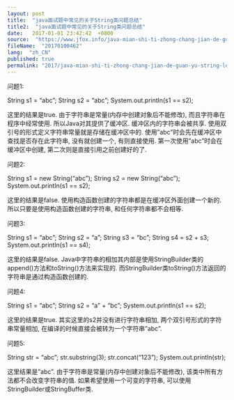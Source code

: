 ```yaml
---
layout: post
title:  "java面试题中常见的关于String类问题总结"
title2:  "java面试题中常见的关于String类问题总结"
date:   2017-01-01 23:42:42  +0800
source:  "https://www.jfox.info/java-mian-shi-ti-zhong-chang-jian-de-guan-yu-string-lei-wen-ti-zong-jie.html"
fileName:  "20170100462"
lang:  "zh_CN"
published: true
permalink: "2017/java-mian-shi-ti-zhong-chang-jian-de-guan-yu-string-lei-wen-ti-zong-jie.html"
---
```




问题1:

String s1 = “abc”;
String s2 = “abc”;
System.out.println(s1 == s2);

这里的结果是true. 由于字符串是常量(内存中创建对象后不能修改), 而且字符串在程序中经常使用. 所以Java对其提供了缓冲区. 缓冲区内的字符串会被共享. 使用双引号的形式定义字符串常量就是存储在缓冲区中的. 使用”abc”时会先在缓冲区中查找是否存在此字符串, 没有就创建一个, 有则直接使用. 第一次使用”abc”时会在缓冲区中创建, 第二次则是直接引用之前创建好的了.

问题2:

String s1 = new String(“abc”);
String s2 = new String(“abc”);
System.out.println(s1 == s2);

这里的结果是false. 使用构造函数创建的字符串都是在缓冲区外面创建一个新的. 所以只要是使用构造函数创建的字符串, 和任何字符串都不会相等.

问题3:

String s1 = “abc”;
String s2 = “a”;
String s3 = “bc”;
String s4 = s2 + s3;
System.out.println(s1 == s4);

这里的结果是false. Java中字符串的相加其内部是使用StringBuilder类的append()方法和toString()方法来实现的. 而StringBuilder类toString()方法返回的字符串是通过构造函数创建的.

问题4:

String s1 = “abc”;
String s2 = “a” + “bc”;
System.out.println(s1 == s2);

这里的结果是true. 其实这里的s2并没有进行字符串相加, 两个双引号形式的字符串常量相加, 在编译的时候直接会被转为一个字符串”abc”.

问题5:

String str = “abc”;
str.substring(3);
str.concat(“123”);
System.out.println(str);           

这里结果是”abc”. 由于字符串是常量(内存中创建对象后不能修改), 该类中所有方法都不会改变字符串的值. 如果希望使用一个可变的字符串, 可以使用StringBuilder或StringBuffer类.
